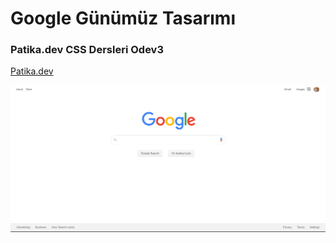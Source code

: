 # Google Günümüz Tasarımı

### Patika.dev CSS Dersleri Odev3

[Patika.dev](https://app.patika.dev/paths)

![Google Home Page](https://github.com/oykuky/kodluyoruz-odevler/blob/main/css%20odevleri/odev3/assets/googleHomepage.png)
